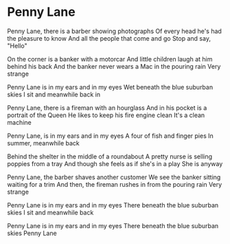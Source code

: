 # Penny Lane
Penny Lane, there is a barber showing photographs
Of every head he's had the pleasure to know
And all the people that come and go
Stop and say, "Hello"

On the corner is a banker with a motorcar
And little children laugh at him behind his back
And the banker never wears a Mac in the pouring rain
Very strange

Penny Lane is in my ears and in my eyes
Wet beneath the blue suburban skies
I sit and meanwhile back in

Penny Lane, there is a fireman with an hourglass
And in his pocket is a portrait of the Queen
He likes to keep his fire engine clean
It's a clean machine

Penny Lane, is in my ears and in my eyes
A four of fish and finger pies
In summer, meanwhile back

Behind the shelter in the middle of a roundabout
A pretty nurse is selling poppies from a tray
And though she feels as if she's in a play
She is anyway

Penny Lane, the barber shaves another customer
We see the banker sitting waiting for a trim
And then, the fireman rushes in from the pouring rain
Very strange

Penny Lane is in my ears and in my eyes
There beneath the blue suburban skies
I sit and meanwhile back

Penny Lane is in my ears and in my eyes
There beneath the blue suburban skies
Penny Lane
